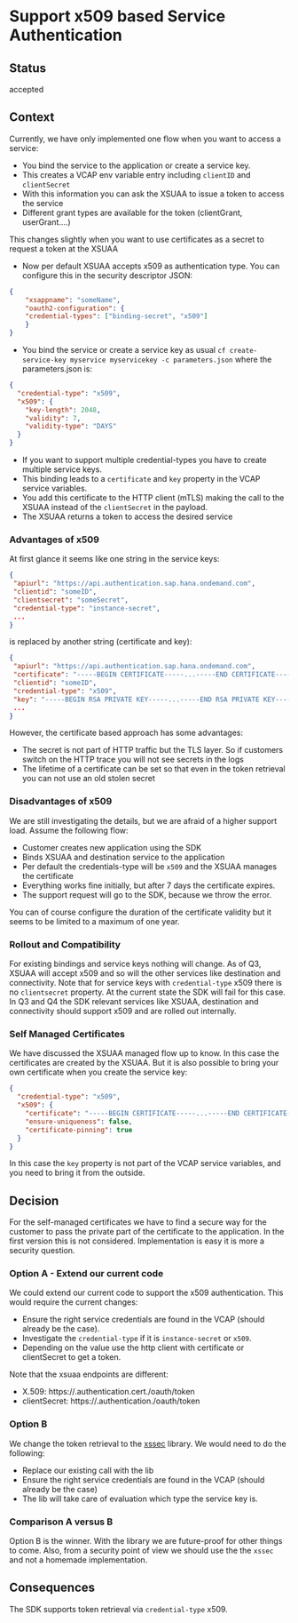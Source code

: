 # Support x509 based Service Authentication

## Status

accepted

## Context

Currently, we have only implemented one flow when you want to access a service:

- You bind the service to the application or create a service key.
- This creates a VCAP env variable entry including `clientID` and `clientSecret`
- With this information you can ask the XSUAA to issue a token to access the service
- Different grant types are available for the token (clientGrant, userGrant....)

This changes slightly when you want to use certificates as a secret to request a token at the XSUAA

- Now per default XSUAA accepts x509 as authentication type.
  You can configure this in the security descriptor JSON:

```JSON
{
    "xsappname": "someName",
    "oauth2-configuration": {
    "credential-types": ["binding-secret", "x509"]
    }
}
```

- You bind the service or create a service key as usual `cf create-service-key myservice myservicekey -c parameters.json` where the parameters.json is:

```json
{
  "credential-type": "x509",
  "x509": {
    "key-length": 2048,
    "validity": 7,
    "validity-type": "DAYS"
  }
}
```

- If you want to support multiple credential-types you have to create multiple service keys.
- This binding leads to a `certificate` and `key` property in the VCAP service variables.
- You add this certificate to the HTTP client (mTLS) making the call to the XSUAA instead of the `clientSecret` in the payload.
- The XSUAA returns a token to access the desired service

### Advantages of x509

At first glance it seems like one string in the service keys:

```json
{
 "apiurl": "https://api.authentication.sap.hana.ondemand.com",
 "clientid": "someID",
 "clientsecret": "someSecret",
 "credential-type": "instance-secret",
 ...
}
```

is replaced by another string (certificate and key):

```json
{
 "apiurl": "https://api.authentication.sap.hana.ondemand.com",
 "certificate": "-----BEGIN CERTIFICATE-----...-----END CERTIFICATE-----\n-----BEGIN CERTIFICATE-----..-----END CERTIFICATE-----\n-----BEGIN CERTIFICATE-----...-----END CERTIFICATE-----\n",
 "clientid": "someID",
 "credential-type": "x509",
 "key": "-----BEGIN RSA PRIVATE KEY-----...-----END RSA PRIVATE KEY-----\n",
 ...
}
```

However, the certificate based approach has some advantages:

- The secret is not part of HTTP traffic but the TLS layer.
  So if customers switch on the HTTP trace you will not see secrets in the logs
- The lifetime of a certificate can be set so that even in the token retrieval you can not use an old stolen secret

### Disadvantages of x509

We are still investigating the details, but we are afraid of a higher support load.
Assume the following flow:

- Customer creates new application using the SDK
- Binds XSUAA and destination service to the application
- Per default the credentials-type will be `x509` and the XSUAA manages the certificate
- Everything works fine initially, but after 7 days the certificate expires.
- The support request will go to the SDK, because we throw the error.

You can of course configure the duration of the certificate validity but it seems to be limited to a maximum of one year.

### Rollout and Compatibility

For existing bindings and service keys nothing will change.
As of Q3, XSUAA will accept x509 and so will the other services like destination and connectivity.
Note that for service keys with `credential-type` x509 there is no `clientsecret` property.
At the current state the SDK will fail for this case.
In Q3 and Q4 the SDK relevant services like XSUAA, destination and connectivity should support x509 and are rolled out internally.

### Self Managed Certificates

We have discussed the XSUAA managed flow up to know.
In this case the certificates are created by the XSUAA.
But it is also possible to bring your own certificate when you create the service key:

```json
{
  "credential-type": "x509",
  "x509": {
    "certificate": "-----BEGIN CERTIFICATE-----...-----END CERTIFICATE-----",
    "ensure-uniqueness": false,
    "certificate-pinning": true
  }
}
```

In this case the `key` property is not part of the VCAP service variables, and you need to bring it from the outside.

## Decision

For the self-managed certificates we have to find a secure way for the customer to pass the private part of the certificate to the application.
In the first version this is not considered.
Implementation is easy it is more a security question.

### Option A - Extend our current code

We could extend our current code to support the x509 authentication.
This would require the current changes:

- Ensure the right service credentials are found in the VCAP (should already be the case).
- Investigate the `credential-type` if it is `instance-secret` or `x509`.
- Depending on the value use the http client with certificate or clientSecret to get a token.

Note that the xsuaa endpoints are different:

- X.509: https://<subdomain>.authentication.cert.<landscape domain>/oauth/token
- clientSecret: https://<subdomain>.authentication.<landscape domain>/oauth/token

### Option B

We change the token retrieval to the [xssec](https://www.npmjs.com/package/@sap/xssec) library.
We would need to do the following:

- Replace our existing call with the lib
- Ensure the right service credentials are found in the VCAP (should already be the case)
- The lib will take care of evaluation which type the service key is.

### Comparison A versus B

Option B is the winner.
With the library we are future-proof for other things to come.
Also, from a security point of view we should use the the `xssec` and not a homemade implementation.

## Consequences

The SDK supports token retrieval via `credential-type` x509.
